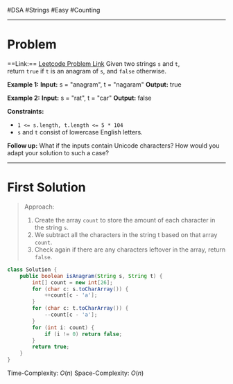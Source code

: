 #DSA #Strings  #Easy #Counting 
___
# Problem
==Link:== [Leetcode Problem Link](https://leetcode.com/problems/valid-anagram/description/)
Given two strings `s` and `t`, return `true` if `t` is an anagram of `s`, and `false` otherwise.

**Example 1:**
	**Input:** s = "anagram", t = "nagaram"
	**Output:** true

**Example 2:**
	**Input:** s = "rat", t = "car"
	**Output:** false

**Constraints:**
- `1 <= s.length, t.length <= 5 * 104`
- `s` and `t` consist of lowercase English letters.

**Follow up:** What if the inputs contain Unicode characters? How would you adapt your solution to such a case?
___
# First Solution 
> Approach:
> 1. Create the array `count` to store the amount of each character in the string `s`.
> 2. We subtract all the characters in the string t based on that array `count`.
> 3. Check again if there are any characters leftover in the array, return `false`.

```java
class Solution {
    public boolean isAnagram(String s, String t) {
        int[] count = new int[26];
        for (char c: s.toCharArray()) {
            ++count[c - 'a'];
        }
        for (char c: t.toCharArray()) {
            --count[c - 'a'];
        }
        for (int i: count) {
            if (i != 0) return false;
        }
        return true;
    }
}
```
Time-Complexity: $O(n)$
Space-Complexity: $O(n)$
